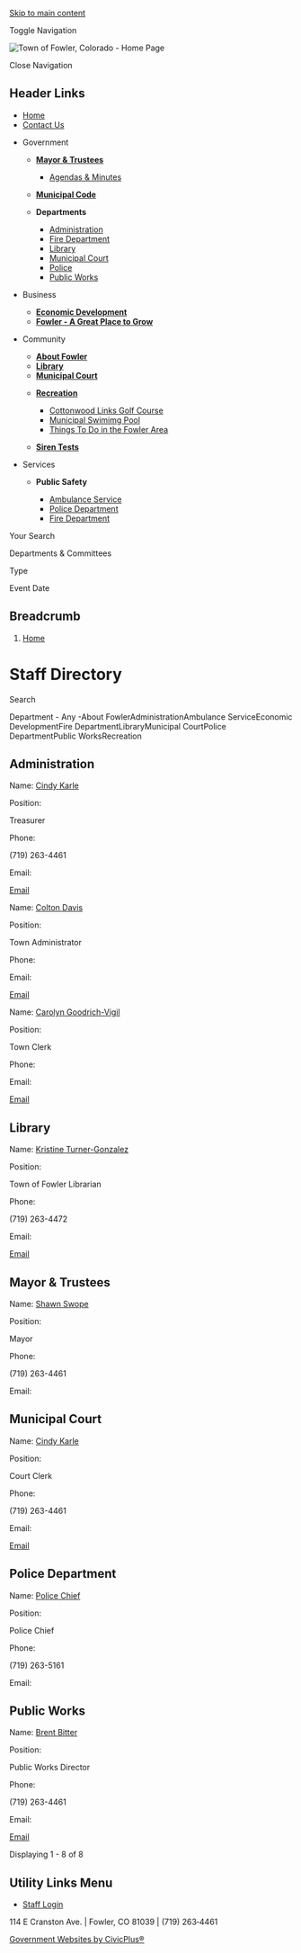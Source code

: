 [Skip to main content](https://www.fowlercolorado.com/directory/)

Toggle Navigation

![Town of Fowler, Colorado - Home Page](https://www.fowlercolorado.com/sites/g/files/vyhlif13516/files/logo_0.png)

Close Navigation

## Header Links

- [Home](https://www.fowlercolorado.com)
- [Contact Us](https://www.fowlercolorado.com/contact-us)

<!--THE END-->

- Government
  
  - [**Mayor &amp; Trustees**](https://www.fowlercolorado.com/mayor-trustees)
    
    - [Agendas &amp; Minutes](https://www.fowlercolorado.com/meetings)
  - [**Municipal Code**](https://library.municode.com/co/fowler/codes/code_of_ordinances "(opens in a new window)")
  
  <!--THE END-->
  
  - **Departments**
    
    - [Administration](https://www.fowlercolorado.com/administration)
    - [Fire Department](https://www.fowlercolorado.com/fire-department)
    - [Library](https://www.fowlercolorado.com/library)
    - [Municipal Court](https://www.fowlercolorado.com/municipal-court)
    - [Police](https://www.fowlercolorado.com/police-department)
    - [Public Works](https://www.fowlercolorado.com/public-works)
  
  <!--THE END-->
  
  <!--THE END-->
- Business
  
  - [**Economic Development**](https://www.fowlercolorado.com/economic-development)
  
  <!--THE END-->
  
  - [**Fowler - A Great Place to Grow**](https://www.fowlercolorado.com/about-fowler/page/fowler-great-place-grow)
  
  <!--THE END-->
  
  <!--THE END-->
- Community
  
  - [**About Fowler**](https://www.fowlercolorado.com/about-fowler)
  - [**Library**](https://www.fowlercolorado.com/library)
  - [**Municipal Court**](https://www.fowlercolorado.com/municipal-court)
  
  <!--THE END-->
  
  - [**Recreation**](https://www.fowlercolorado.com/recreation)
    
    - [Cottonwood Links Golf Course](https://www.fowlercolorado.com/recreation/page/cottonwood-links-golf-course)
    - [Municipal Swimimg Pool](https://www.fowlercolorado.com/recreation/page/municipal-swimimg-pool)
    - [Things To Do in the Fowler Area](https://www.fowlercolorado.com/recreation/page/things-do-fowler-area)
  - [**Siren Tests**](https://www.fowlercolorado.com/administration/page/siren-tests)
  
  <!--THE END-->
  
  <!--THE END-->
- Services
  
  - **Public Safety**
    
    - [Ambulance Service](https://www.fowlercolorado.com/ambulance-service)
    - [Police Department](https://www.fowlercolorado.com/police-department)
    - [Fire Department](https://www.fowlercolorado.com/fire-department)
  
  <!--THE END-->
  
  <!--THE END-->
  
  <!--THE END-->

Your Search

Departments &amp; Committees

Type

Event Date

## Breadcrumb

1. [Home](https://www.fowlercolorado.com)

# Staff Directory

Search

Department - Any -About FowlerAdministrationAmbulance ServiceEconomic DevelopmentFire DepartmentLibraryMunicipal CourtPolice DepartmentPublic WorksRecreation

## Administration

Name: [Cindy Karle](https://www.fowlercolorado.com/administration/directory-listing/cindy-karle)

Position:

Treasurer

Phone:

(719) 263-4461

Email:

[Email](https://www.fowlercolorado.com/email-contact/node/256/field_email "Contact Cindy Karle  by Email (opens in a new window)")

Name: [Colton Davis](https://www.fowlercolorado.com/administration/directory-listing/colton-davis)

Position:

Town Administrator

Phone:

Email:

[Email](https://www.fowlercolorado.com/email-contact/node/96/field_email "Contact Colton Davis  by Email (opens in a new window)")

Name: [Carolyn Goodrich-Vigil](https://www.fowlercolorado.com/administration/directory-listing/carolyn-goodrich-vigil)

Position:

Town Clerk

Phone:

Email:

[Email](https://www.fowlercolorado.com/email-contact/node/376/field_email "Contact Carolyn Goodrich-Vigil  by Email (opens in a new window)")

## Library

Name: [Kristine Turner-Gonzalez](https://www.fowlercolorado.com/library/directory-listing/kristine-turner-gonzalez)

Position:

Town of Fowler Librarian

Phone:

(719) 263-4472

Email:

[Email](https://www.fowlercolorado.com/email-contact/node/241/field_email "Contact Kristine Turner-Gonzalez  by Email (opens in a new window)")

## Mayor &amp; Trustees

Name: [Shawn Swope](https://www.fowlercolorado.com/mayor-trustees/directory-listing/shawn-swope)

Position:

Mayor

Phone:

(719) 263-4461

Email:

## Municipal Court

Name: [Cindy Karle](https://www.fowlercolorado.com/municipal-court/directory-listing/cindy-karle)

Position:

Court Clerk

Phone:

(719) 263-4461

Email:

[Email](https://www.fowlercolorado.com/email-contact/node/46/field_email "Contact Cindy Karle  by Email (opens in a new window)")

## Police Department

Name: [Police Chief](https://www.fowlercolorado.com/police-department/directory-listing/police-chief)

Position:

Police Chief

Phone:

(719) 263-5161

Email:

## Public Works

Name: [Brent Bitter](https://www.fowlercolorado.com/public-works/directory-listing/brent-bitter)

Position:

Public Works Director

Phone:

(719) 263-4461

Email:

[Email](https://www.fowlercolorado.com/email-contact/node/86/field_email "Contact Brent Bitter  by Email (opens in a new window)")

Displaying 1 - 8 of 8

## Utility Links Menu

- [Staff Login](https://www.fowlercolorado.com/login?current=)

114 E Cranston Ave. | Fowler, CO 81039 | (719) 263‑4461

[Government Websites by CivicPlus®](https://www.civicplus.com "(opens in a new window)")
